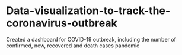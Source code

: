 # Data-visualization-to-track-the-coronavirus-outbreak
Created a dashboard for COVID-19 outbreak, including the number of confirmed, new, recovered and death cases pandemic
